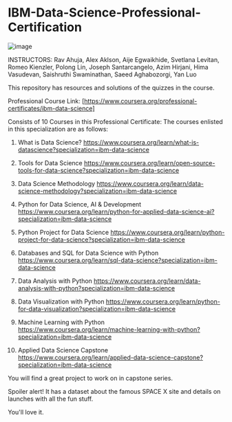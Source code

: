 # IBM-Data-Science-Professional-Certification
![image](https://user-images.githubusercontent.com/58060845/134046884-508dd489-f6f0-4c99-b794-76c027944fe4.png)

INSTRUCTORS:
Rav Ahuja, Alex Aklson, Aije Egwaikhide, Svetlana Levitan, Romeo Kienzler, Polong Lin, Joseph Santarcangelo, Azim Hirjani, Hima Vasudevan, Saishruthi Swaminathan, Saeed Aghabozorgi, Yan Luo

This repository has resources and solutions of the quizzes in the course.

Professional Course Link: [https://www.coursera.org/professional-certificates/ibm-data-science]

Consists of 10 Courses in this Professional Certificate:
The courses enlisted in this specialization are as follows:

 1) What is Data Science? https://www.coursera.org/learn/what-is-datascience?specialization=ibm-data-science 

 2) Tools for Data Science  https://www.coursera.org/learn/open-source-tools-for-data-science?specialization=ibm-data-science

 3) Data Science Methodology https://www.coursera.org/learn/data-science-methodology?specialization=ibm-data-science

 4) Python for Data Science, AI & Development https://www.coursera.org/learn/python-for-applied-data-science-ai?specialization=ibm-data-science
 
 5) Python Project for Data Science https://www.coursera.org/learn/python-project-for-data-science?specialization=ibm-data-science
 
 6) Databases and SQL for Data Science with Python https://www.coursera.org/learn/sql-data-science?specialization=ibm-data-science

 7) Data Analysis with Python https://www.coursera.org/learn/data-analysis-with-python?specialization=ibm-data-science

 8) Data Visualization with Python https://www.coursera.org/learn/python-for-data-visualization?specialization=ibm-data-science

 9) Machine Learning with Python https://www.coursera.org/learn/machine-learning-with-python?specialization=ibm-data-science

 10) Applied Data Science Capstone https://www.coursera.org/learn/applied-data-science-capstone?specialization=ibm-data-science
 
 You will find a great project to work on in capstone series.
 
 Spoiler alert! It has a dataset about the famous SPACE X site and details on launches with all the fun stuff.
 
 You'll love it.
